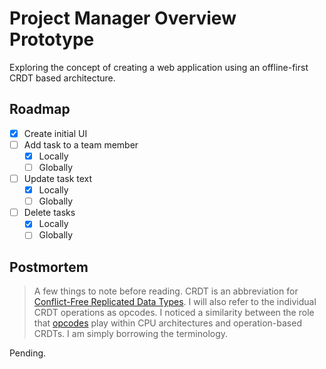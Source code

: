 # Project Manager Overview Prototype

Exploring the concept of creating a web application using an offline-first CRDT based architecture.

## Roadmap

- [x] Create initial UI
- [ ] Add task to a team member
    - [x] Locally
    - [ ] Globally
- [ ] Update task text
    - [x] Locally
    - [ ] Globally
- [ ] Delete tasks
    - [x] Locally
    - [ ] Globally

## Postmortem

> A few things to note before reading. CRDT is an abbreviation for [Conflict-Free Replicated Data Types](https://crdt.tech/). I will also refer to the individual CRDT operations as opcodes. I noticed a similarity between the role that [opcodes](https://en.wikipedia.org/wiki/Opcode) play within CPU architectures and operation-based CRDTs. I am simply borrowing the terminology.

Pending.